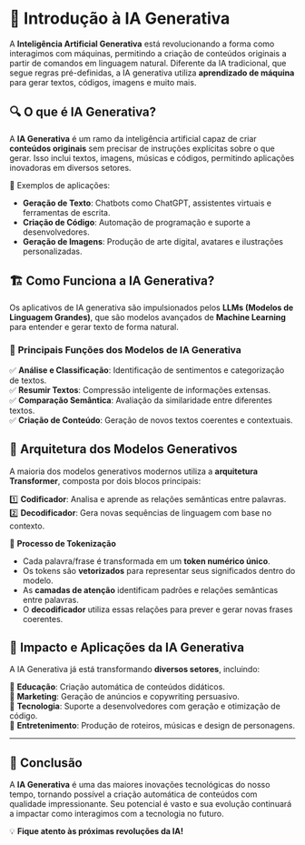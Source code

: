 # 🧠 **Introdução à IA Generativa**  

A **Inteligência Artificial Generativa** está revolucionando a forma como interagimos com máquinas, permitindo a criação de conteúdos originais a partir de comandos em linguagem natural. Diferente da IA tradicional, que segue regras pré-definidas, a IA generativa utiliza **aprendizado de máquina** para gerar textos, códigos, imagens e muito mais.  

## 🔍 **O que é IA Generativa?**  

A **IA Generativa** é um ramo da inteligência artificial capaz de criar **conteúdos originais** sem precisar de instruções explícitas sobre o que gerar. Isso inclui textos, imagens, músicas e códigos, permitindo aplicações inovadoras em diversos setores.  

📌 Exemplos de aplicações:  
- **Geração de Texto**: Chatbots como ChatGPT, assistentes virtuais e ferramentas de escrita.  
- **Criação de Código**: Automação de programação e suporte a desenvolvedores.  
- **Geração de Imagens**: Produção de arte digital, avatares e ilustrações personalizadas.  

## 🏗 **Como Funciona a IA Generativa?**  

Os aplicativos de IA generativa são impulsionados pelos **LLMs (Modelos de Linguagem Grandes)**, que são modelos avançados de **Machine Learning** para entender e gerar texto de forma natural.  

### 🔹 **Principais Funções dos Modelos de IA Generativa**  

✅ **Análise e Classificação**: Identificação de sentimentos e categorização de textos.  
✅ **Resumir Textos**: Compressão inteligente de informações extensas.  
✅ **Comparação Semântica**: Avaliação da similaridade entre diferentes textos.  
✅ **Criação de Conteúdo**: Geração de novos textos coerentes e contextuais.  

## 🔄 **Arquitetura dos Modelos Generativos**  

A maioria dos modelos generativos modernos utiliza a **arquitetura Transformer**, composta por dois blocos principais:  

1️⃣ **Codificador**: Analisa e aprende as relações semânticas entre palavras.  
2️⃣ **Decodificador**: Gera novas sequências de linguagem com base no contexto.  

🔢 **Processo de Tokenização**  
- Cada palavra/frase é transformada em um **token numérico único**.  
- Os tokens são **vetorizados** para representar seus significados dentro do modelo.  
- As **camadas de atenção** identificam padrões e relações semânticas entre palavras.  
- O **decodificador** utiliza essas relações para prever e gerar novas frases coerentes.  

## 🚀 **Impacto e Aplicações da IA Generativa**  

A IA Generativa já está transformando **diversos setores**, incluindo:  

🔹 **Educação**: Criação automática de conteúdos didáticos.  
🔹 **Marketing**: Geração de anúncios e copywriting persuasivo.  
🔹 **Tecnologia**: Suporte a desenvolvedores com geração e otimização de código.  
🔹 **Entretenimento**: Produção de roteiros, músicas e design de personagens.  

---  

## 📌 **Conclusão**  

A **IA Generativa** é uma das maiores inovações tecnológicas do nosso tempo, tornando possível a criação automática de conteúdos com qualidade impressionante. Seu potencial é vasto e sua evolução continuará a impactar como interagimos com a tecnologia no futuro.  

💡 **Fique atento às próximas revoluções da IA!**  
